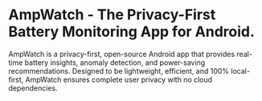 # AmpWatch - The Privacy-First Battery Monitoring App for Android.

AmpWatch is a privacy-first, open-source Android app that provides real-time battery insights, anomaly detection, and power-saving recommendations. Designed to be lightweight, efficient, and 100% local-first, AmpWatch ensures complete user privacy with no cloud dependencies.
